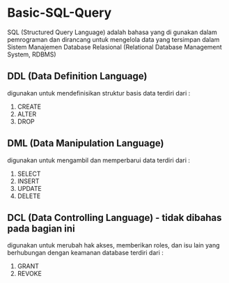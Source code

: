 # Basic-SQL-Query
SQL (Structured Query Language) adalah bahasa yang di gunakan dalam pemrograman dan dirancang untuk mengelola data yang tersimpan dalam Sistem Manajemen Database Relasional (Relational Database Management System, RDBMS)

## DDL (Data Definition Language)
digunakan untuk mendefinisikan struktur basis data
terdiri dari :
1.  CREATE
2.  ALTER
3.  DROP

## DML (Data Manipulation Language)
digunakan untuk mengambil dan memperbarui data
terdiri dari : 
1. SELECT
2. INSERT
3. UPDATE 
4. DELETE

## DCL (Data Controlling Language) - tidak dibahas pada bagian ini
digunakan untuk merubah hak akses, memberikan roles, dan isu lain yang berhubungan dengan keamanan database
terdiri dari :
1. GRANT 
2. REVOKE
